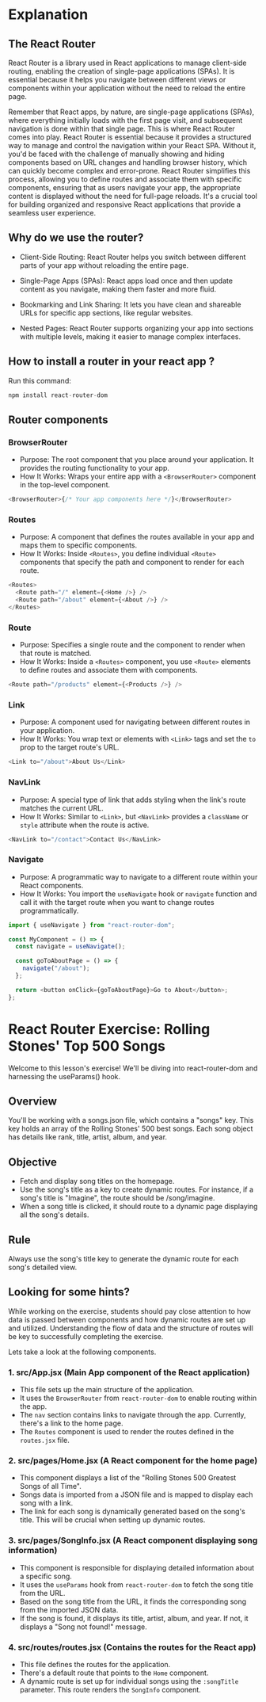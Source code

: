 # Explanation

## The React Router

React Router is a library used in React applications to manage client-side routing, enabling the creation of single-page applications (SPAs). It is essential because it helps you navigate between different views or components within your application without the need to reload the entire page.

Remember that React apps, by nature, are single-page applications (SPAs), where everything initially loads with the first page visit, and subsequent navigation is done within that single page. This is where React Router comes into play. React Router is essential because it provides a structured way to manage and control the navigation within your React SPA. Without it, you'd be faced with the challenge of manually showing and hiding components based on URL changes and handling browser history, which can quickly become complex and error-prone. React Router simplifies this process, allowing you to define routes and associate them with specific components, ensuring that as users navigate your app, the appropriate content is displayed without the need for full-page reloads. It's a crucial tool for building organized and responsive React applications that provide a seamless user experience.

## Why do we use the router?

- Client-Side Routing: React Router helps you switch between different parts of your app without reloading the entire page.

- Single-Page Apps (SPAs): React apps load once and then update content as you navigate, making them faster and more fluid.

- Bookmarking and Link Sharing: It lets you have clean and shareable URLs for specific app sections, like regular websites.

- Nested Pages: React Router supports organizing your app into sections with multiple levels, making it easier to manage complex interfaces.

## How to install a router in your react app ?

Run this command:

```js
npm install react-router-dom
```

## Router components

### BrowserRouter

- Purpose: The root component that you place around your application. It provides the routing functionality to your app.
- How It Works: Wraps your entire app with a `<BrowserRouter>` component in the top-level component.

```js
<BrowserRouter>{/* Your app components here */}</BrowserRouter>
```

### Routes

- Purpose: A component that defines the routes available in your app and maps them to specific components.
- How It Works: Inside `<Routes>`, you define individual `<Route>` components that specify the path and component to render for each route.

```js
<Routes>
  <Route path="/" element={<Home />} />
  <Route path="/about" element={<About />} />
</Routes>
```

### Route

- Purpose: Specifies a single route and the component to render when that route is matched.
- How It Works: Inside a `<Routes>` component, you use `<Route>` elements to define routes and associate them with components.

```js
<Route path="/products" element={<Products />} />
```

### Link

- Purpose: A component used for navigating between different routes in your application.
- How It Works: You wrap text or elements with `<Link>` tags and set the `to` prop to the target route's URL.

```js
<Link to="/about">About Us</Link>
```

### NavLink

- Purpose: A special type of link that adds styling when the link's route matches the current URL.
- How It Works: Similar to `<Link>`, but `<NavLink>` provides a `className` or `style` attribute when the route is active.

```js
<NavLink to="/contact">Contact Us</NavLink>
```

### Navigate

- Purpose: A programmatic way to navigate to a different route within your React components.
- How It Works: You import the `useNavigate` hook or `navigate` function and call it with the target route when you want to change routes programmatically.

```js
import { useNavigate } from "react-router-dom";

const MyComponent = () => {
  const navigate = useNavigate();

  const goToAboutPage = () => {
    navigate("/about");
  };

  return <button onClick={goToAboutPage}>Go to About</button>;
};
```

# React Router Exercise: Rolling Stones' Top 500 Songs

Welcome to this lesson's exercise! We'll be diving into react-router-dom and harnessing the useParams() hook.

## Overview

You'll be working with a songs.json file, which contains a "songs" key. This key holds an array of the Rolling Stones' 500 best songs. Each song object has details like rank, title, artist, album, and year.

## Objective

- Fetch and display song titles on the homepage.
- Use the song's title as a key to create dynamic routes. For instance, if a song's title is "Imagine", the route should be /song/imagine.
- When a song title is clicked, it should route to a dynamic page displaying all the song's details.

## Rule

Always use the song's title key to generate the dynamic route for each song's detailed view.

## Looking for some hints?

While working on the exercise, students should pay close attention to how data is passed between components and how dynamic routes are set up and utilized. Understanding the flow of data and the structure of routes will be key to successfully completing the exercise.

Lets take a look at the following components.

### **1. src/App.jsx (Main App component of the React application)**

- This file sets up the main structure of the application.
- It uses the `BrowserRouter` from `react-router-dom` to enable routing within the app.
- The `nav` section contains links to navigate through the app. Currently, there's a link to the home page.
- The `Routes` component is used to render the routes defined in the `routes.jsx` file.

### **2. src/pages/Home.jsx (A React component for the home page)**

- This component displays a list of the "Rolling Stones 500 Greatest Songs of all Time".
- Songs data is imported from a JSON file and is mapped to display each song with a link.
- The link for each song is dynamically generated based on the song's title. This will be crucial when setting up dynamic routes.

### **3. src/pages/SongInfo.jsx (A React component displaying song information)**

- This component is responsible for displaying detailed information about a specific song.
- It uses the `useParams` hook from `react-router-dom` to fetch the song title from the URL.
- Based on the song title from the URL, it finds the corresponding song from the imported JSON data.
- If the song is found, it displays its title, artist, album, and year. If not, it displays a "Song not found!" message.

### **4. src/routes/routes.jsx (Contains the routes for the React app)**

- This file defines the routes for the application.
- There's a default route that points to the `Home` component.
- A dynamic route is set up for individual songs using the `:songTitle` parameter. This route renders the `SongInfo` component.
